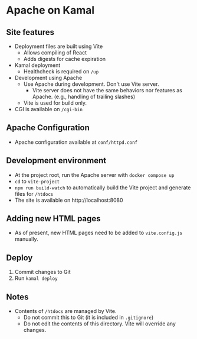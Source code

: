 # Apache on Kamal

## Site features

* Deployment files are built using Vite
  * Allows compiling of React
  * Adds digests for cache expiration
* Kamal deployment
  * Healthcheck is required on `/up` 
* Development using Apache
  * Use Apache during development. Don't use Vite server.
    * Vite server does not have the same behaviors nor features as Apache. (e.g., handling of trailing slashes)
  * Vite is used for build only.
* CGI is available on `/cgi-bin`

## Apache Configuration

* Apache configuration available at `conf/httpd.conf`

## Development environment

* At the project root, run the Apache server with `docker compose up`
* `cd` to `vite-project`
* `npm run build-watch` to automatically build the Vite project and generate files for `/htdocs`
* The site is available on http://localhost:8080

## Adding new HTML pages

* As of present, new HTML pages need to be added to `vite.config.js` manually.

## Deploy

1. Commit changes to Git
2. Run `kamal deploy`

## Notes

* Contents of `/htdocs` are managed by Vite.
   * Do not commit this to Git (it is included in `.gitignore`)
   * Do not edit the contents of this directory. Vite will override any changes.
